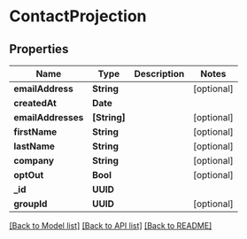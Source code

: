 # ContactProjection

## Properties
Name | Type | Description | Notes
------------ | ------------- | ------------- | -------------
**emailAddress** | **String** |  | [optional] 
**createdAt** | **Date** |  | 
**emailAddresses** | **[String]** |  | [optional] 
**firstName** | **String** |  | [optional] 
**lastName** | **String** |  | [optional] 
**company** | **String** |  | [optional] 
**optOut** | **Bool** |  | [optional] 
**_id** | **UUID** |  | 
**groupId** | **UUID** |  | [optional] 

[[Back to Model list]](../README#documentation-for-models) [[Back to API list]](../README#documentation-for-api-endpoints) [[Back to README]](../README)


